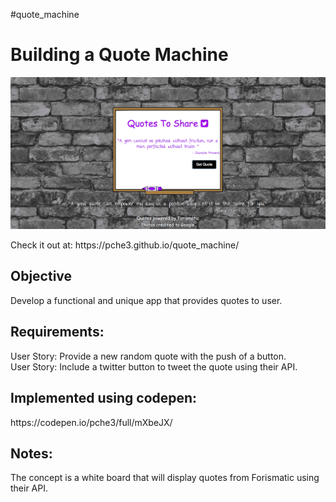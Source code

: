 #quote_machine

<h1>Building a Quote Machine</h1>
<img src="https://github.com/pche3/quote_machine/blob/gh-pages/preview1.png" alt="Preview">
<p> Check it out at: https://pche3.github.io/quote_machine/ <p>
<h2>Objective</h2>
Develop a functional and unique app that provides quotes to user.

<h2>Requirements:</h2>
User Story: Provide a new random quote with the push of a button.
<br/>User Story: Include a twitter button to tweet the quote using their API.
<h2>Implemented using codepen:</h2>
https://codepen.io/pche3/full/mXbeJX/

<h2>Notes:</h2>
The concept is a white board that will display quotes from Forismatic using their API.
